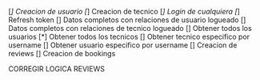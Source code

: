 [*] Creacion de usuario
[*] Creacion de tecnico
[*] Login de cualquiera
[*] Refresh token
[] Datos completos con relaciones de usuario logueado
[] Datos completos con relaciones de tecnico logueado
[] Obtener todos los usuarios
[*] Obtener todos los tecnicos
[] Obtener tecnico especifico por username
[] Obtener usuario especifico por username
[] Creacion de reviews
[] Creacion de bookings


CORREGIR LOGICA REVIEWS